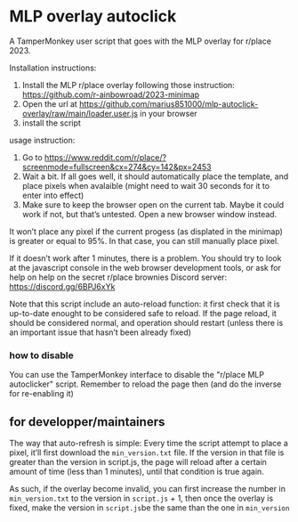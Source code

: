# MLP overlay autoclick

A TamperMonkey user script that goes with the MLP overlay for r/place 2023.

Installation instructions:

1. Install the MLP r/place overlay following those instruction: https://github.com/r-ainbowroad/2023-minimap
2. Open the url at https://github.com/marius851000/mlp-autoclick-overlay/raw/main/loader.user.js in your browser
3. install the script

usage instruction:
1. Go to https://www.reddit.com/r/place/?screenmode=fullscreen&cx=274&cy=142&px=2453
2. Wait a bit. If all goes well, it should automatically place the template, and place pixels when avalaible (might need to wait 30 seconds for it to enter into effect)
3. Make sure to keep the browser open on the current tab. Maybe it could work if not, but that’s untested. Open a new browser window instead.

It won’t place any pixel if the current progess (as displated in the minimap) is greater or equal to 95%. In that case, you can still manually place pixel.

If it doesn’t work after 1 minutes, there is a problem. You should try to look at the javascript console in the web browser development tools, or ask for help on help on the secret r/place brownies Discord server: https://discord.gg/6BPJ6xYk

Note that this script include an auto-reload function: it first check that it is up-to-date enought to be considered safe to reload. If the page reload, it should be considered normal, and operation should restart (unless there is an important issue that hasn’t been already fixed)

### how to disable
You can use the TamperMonkey interface to disable the "r/place MLP autoclicker" script. Remember to reload the page then (and do the inverse for re-enabling it)

## for developper/maintainers

The way that auto-refresh is simple:
Every time the script attempt to place a pixel, it’ll first download the ``min_version.txt`` file. If the version in that file is greater than the version in script.js, the page will reload after a certain amount of time (less than 1 minutes), until that condition is true again.

As such, if the overlay become invalid, you can first increase the number in ``min_version.txt`` to the version in ``script.js`` + 1, then once the overlay is fixed, make the version in ``script.js``be the same than the one in ``min_version``